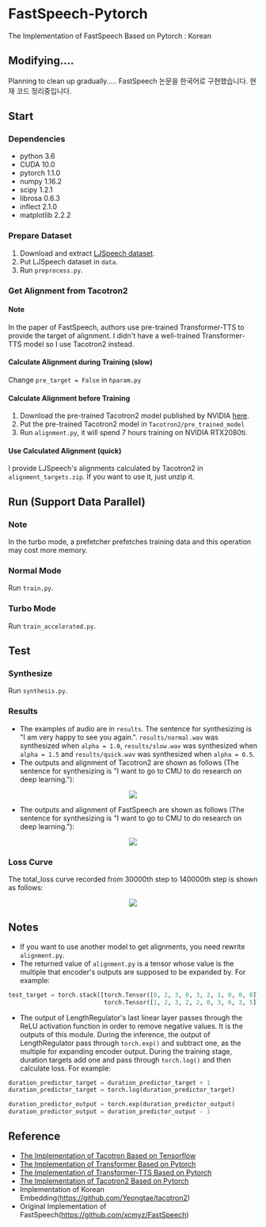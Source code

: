 # FastSpeech-Pytorch
The Implementation of FastSpeech Based on Pytorch : Korean


## Modifying....
Planning to clean up gradually.....
FastSpeech 논문을 한국어로 구현했습니다. 현재 코드 정리중입니다. 

## Start
### Dependencies
- python 3.6
- CUDA 10.0
- pytorch 1.1.0
- numpy 1.16.2
- scipy 1.2.1
- librosa 0.6.3
- inflect 2.1.0
- matplotlib 2.2.2

### Prepare Dataset
1. Download and extract [LJSpeech dataset](https://keithito.com/LJ-Speech-Dataset/).
2. Put LJSpeech dataset in `data`.
3. Run `preprocess.py`.

### Get Alignment from Tacotron2
#### Note
In the paper of FastSpeech, authors use pre-trained Transformer-TTS to provide the target of alignment. I didn't have a well-trained Transformer-TTS model so I use Tacotron2 instead.

#### Calculate Alignment during Training (slow)
Change `pre_target = False` in `hparam.py`

#### Calculate Alignment before Training
1. Download the pre-trained Tacotron2 model published by NVIDIA [here](https://drive.google.com/uc?export=download&confirm=XAHL&id=1c5ZTuT7J08wLUoVZ2KkUs_VdZuJ86ZqA).
2. Put the pre-trained Tacotron2 model in `Tacotron2/pre_trained_model`
3. Run `alignment.py`, it will spend 7 hours training on NVIDIA RTX2080ti.

#### Use Calculated Alignment (quick)
I provide LJSpeech's alignments calculated by Tacotron2 in `alignment_targets.zip`. If you want to use it, just unzip it.

## Run (Support Data Parallel)
### Note
In the turbo mode, a prefetcher prefetches training data and this operation may cost more memory.

### Normal Mode
Run `train.py`.

### Turbo Mode
Run `train_accelerated.py`.

## Test
### Synthesize
Run `synthesis.py`.

### Results
- The examples of audio are in `results`. The sentence for synthesizing is "I am very happy to see you again.". `results/normal.wav` was synthesized when `alpha = 1.0`, `results/slow.wav` was synthesized when `alpha = 1.5` and `results/quick.wav` was synthesized when `alpha = 0.5`.
- The outputs and alignment of Tacotron2 are shown as follows (The sentence for synthesizing is "I want to go to CMU to do research on deep learning."):
<div align="center">
<img src="img/tacotron2_outputs.jpg">
</div>

- The outputs and alignment of FastSpeech are shown as follows (The sentence for synthesizing is "I want to go to CMU to do research on deep learning."):
<div align="center">
<img src="img/model_test.jpg">
</div>

### Loss Curve
The total_loss curve recorded from 30000th step to 140000th step is shown as follows:
<div align="center">
<img src="img/loss_one.jpg">
</div>

## Notes
- If you want to use another model to get alignments, you need rewrite `alignment.py`.
- The returned value of `alignment.py` is a tensor whose value is the multiple that encoder's outputs are supposed to be expanded by. For example: 
```python
test_target = torch.stack([torch.Tensor([0, 2, 3, 0, 3, 2, 1, 0, 0, 0]),
                           torch.Tensor([1, 2, 3, 2, 2, 0, 3, 6, 3, 5])])
```
- The output of LengthRegulator's last linear layer passes through the ReLU activation function in order to remove negative values. It is the outputs of this module. During the inference, the output of LengthRegulator pass through `torch.exp()` and subtract one, as the multiple for expanding encoder output. During the training stage, duration targets add one and pass through `torch.log()` and then calculate loss. For example:
```python
duration_predictor_target = duration_predictor_target + 1
duration_predictor_target = torch.log(duration_predictor_target)

duration_predictor_output = torch.exp(duration_predictor_output)
duration_predictor_output = duration_predictor_output - 1
```


## Reference
- [The Implementation of Tacotron Based on Tensorflow](https://github.com/keithito/tacotron)
- [The Implementation of Transformer Based on Pytorch](https://github.com/jadore801120/attention-is-all-you-need-pytorch)
- [The Implementation of Transformer-TTS Based on Pytorch](https://github.com/xcmyz/Transformer-TTS)
- [The Implementation of Tacotron2 Based on Pytorch](https://github.com/NVIDIA/tacotron2)
- Implementation of Korean Embedding(https://github.com/Yeongtae/tacotron2)
- Original Implementation of FastSpeech(https://github.com/xcmyz/FastSpeech)
